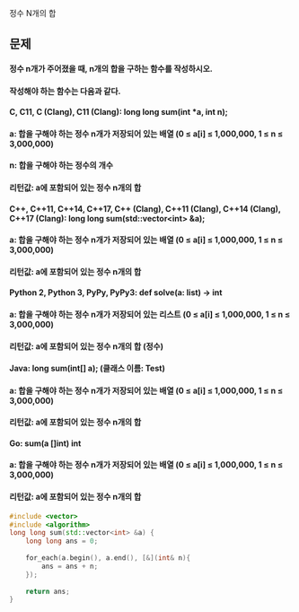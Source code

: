 정수 N개의 합
## 문제
#### 정수 n개가 주어졌을 때, n개의 합을 구하는 함수를 작성하시오.

#### 작성해야 하는 함수는 다음과 같다.

#### C, C11, C (Clang), C11 (Clang): long long sum(int \*a, int n);
#### a: 합을 구해야 하는 정수 n개가 저장되어 있는 배열 (0 ≤ a[i] ≤ 1,000,000, 1 ≤ n ≤ 3,000,000)
#### n: 합을 구해야 하는 정수의 개수
#### 리턴값: a에 포함되어 있는 정수 n개의 합
#### C++, C++11, C++14, C++17, C++ (Clang), C++11 (Clang), C++14 (Clang), C++17 (Clang): long long sum(std::vector\<int\> &a);
#### a: 합을 구해야 하는 정수 n개가 저장되어 있는 배열 (0 ≤ a[i] ≤ 1,000,000, 1 ≤ n ≤ 3,000,000)
#### 리턴값: a에 포함되어 있는 정수 n개의 합
#### Python 2, Python 3, PyPy, PyPy3: def solve(a: list) -> int
#### a: 합을 구해야 하는 정수 n개가 저장되어 있는 리스트 (0 ≤ a[i] ≤ 1,000,000, 1 ≤ n ≤ 3,000,000)
#### 리턴값: a에 포함되어 있는 정수 n개의 합 (정수)
#### Java: long sum(int[] a); (클래스 이름: Test)
#### a: 합을 구해야 하는 정수 n개가 저장되어 있는 배열 (0 ≤ a[i] ≤ 1,000,000, 1 ≤ n ≤ 3,000,000)
#### 리턴값: a에 포함되어 있는 정수 n개의 합
#### Go: sum(a []int) int
#### a: 합을 구해야 하는 정수 n개가 저장되어 있는 배열 (0 ≤ a[i] ≤ 1,000,000, 1 ≤ n ≤ 3,000,000)
#### 리턴값: a에 포함되어 있는 정수 n개의 합
  
```c++
#include <vector>
#include <algorithm>
long long sum(std::vector<int> &a) {
	long long ans = 0;
    
    for_each(a.begin(), a.end(), [&](int& n){
        ans = ans + n;
    });
    
	return ans;
}

```
